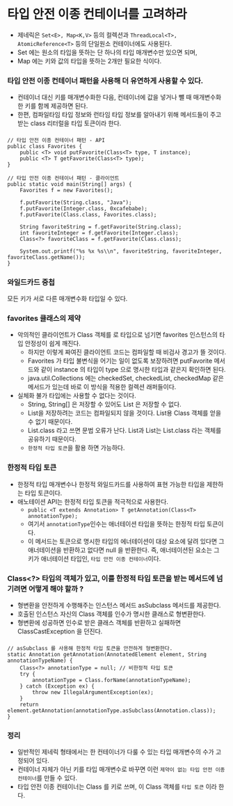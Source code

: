 # 타입 안전 이종 컨테이너를 고려하라

* 제네릭은 `Set<E>, Map<K,V>` 등의 컬렉션과 `ThreadLocal<T>, AtomicReference<T>` 등의 단일원소 컨테이너에도 사용된다.
* Set 에는 원소의 타입을 뜻하는 단 하나의 타입 매개변수만 있으면 되며,
* Map 에는 키와 값의 타입을 뜻하는 2개만 필요한 식이다.

### 타입 안전 이종 컨테이너 패턴을 사용해 더 유연하게 사용할 수 있다.
* 컨테이너 대신 키를 매개변수화한 다음, 컨테이너에 값을 넣거나 뺄 때 매개변수화한 키를 함께 제공하면 된다.
* 한편, 컴파일타임 타입 정보와 런타임 타입 정보를 알아내기 위해 메서드들이 주고 받는 class 리터럴을 타입 토큰이라 한다.
####
    // 타입 안전 이종 컨테이너 패턴 - API
    public class Favorites {
        public <T> void putFavorite(Class<T> type, T instance);
        public <T> T getFavorite(Class<T> type);
    }

    // 타입 안전 이종 컨테이너 패턴 - 클라이언트
    public static void main(String[] args) {
        Favorites f = new Favorites();
        
        f.putFavorite(String.class, "Java");
        f.putFavorite(Integer.class, 0xcafebabe);
        f.putFavorite(Class.class, Favorites.class);
    
        String favoriteString = f.getFavorite(String.class);
        int favoriteInteger = f.getFavorite(Integer.class);
        Class<?> favoriteClass = f.getFavorite(Class.class);
    
        System.out.printf("%s %x %s\\n", favoriteString, favoriteInteger, favoriteClass.getName());
    }

### 와일드카드 중첩
모든 키가 서로 다른 매개변수화 타입일 수 있다.

### favorites 클래스의 제약
* 악의적인 클라이언트가 Class 객체를 로 타입으로 넘기면 favorites 인스턴스의 타입 안정성이 쉽게 깨진다.
  * 하지만 이렇게 짜여진 클라이언트 코드는 컴파일할 때 비검사 경고가 뜰 것이다.
  * Favorites 가 타입 불변식을 어기는 일이 없도록 보장하려면 putFavorite 메서드와 같이 instance 의 타입이 type 으로 명시한 타입과 같은지 확인하면 된다. 
  * java.util.Collections 에는 checkedSet, checkedList, checkedMap 같은 메서드가 있는데 바로 이 방식을 적용한 컬렉션 래퍼들이다.
* 실체화 불가 타입에는 사용할 수 없다는 것이다.
  * String, String[] 은 저장할 수 있어도 List<String> 은 저장할 수 없다.
  * List<String>을 저장하려는 코드는 컴파일되지 않을 것이다. List<String>용 Class 객체를 얻을 수 없기 때문이다. 
  * List<String>.class 라고 쓰면 문법 오류가 난다. List<String>과 List<Integer>는 List.class 라는 객체를 공유하기 때문이다.
  * `한정적 타입 토큰`을 활용 하면 가능하다.

### 한정적 타입 토큰
* 한정적 타입 매개변수나 한정적 와일드카드를 사용하여 표현 가능한 타입을 제한하는 타입 토큰이다.
* 애노테이션 API는 한정적 타입 토큰을 적극적으로 사용한다.  
  * `public <T extends Annotation> T getAnnotation(Class<T> annotationType);`
  * 여기서 `annotationType`인수는 애너테이션 타입을 뜻하는 한정적 타입 토큰이다. 
  * 이 메서드는 토큰으로 명시한 타입의 에너테이션이 대상 요소에 달려 있다면 그 애너테이션을 반환하고 없다면 null 을 반환한다. 즉, 애너테이션된 요소는 그 키가 애너테이션 타입인, `타입 안전 이종 컨테이너`이다.

### Class<?> 타입의 객체가 있고, 이를 한정적 타입 토큰을 받는 메서드에 넘기려면 어떻게 해야 할까 ?
* 형변환을 안전하게 수행해주는 인스턴스 메서드 asSubclass 메서드를 제공한다.
* 호출된 인스턴스 자신의 Class 객체를 인수가 명시한 클래스로 형변환한다.
* 형변환에 성공하면 인수로 받은 클래스 객체를 반환하고 실패하면 ClassCastException 을 던진다.
####
    // asSubclass 를 사용해 한정적 타입 토큰을 안전하게 형변환한다.
    static Annotation getAnnotation(AnnotatedElement element, String annotationTypeName) { 
	    Class<?> annotationType = null; // 비한정적 타입 토큰
	    try {
		    annotationType = Class.forName(annotationTypeName);
	    } catch (Exception ex) {
		    throw new IllegalArgumentException(ex);
	    } 
	    return element.getAnnotation(annotationType.asSubclass(Annotation.class));
    }

### 정리
* 일반적인 제네릭 형태에서는 한 컨테이너가 다룰 수 있는 타입 매개변수의 수가 고정되어 있다.
* 컨테이너 자체가 아닌 키를 타입 매개변수로 바꾸면 이런 `제약이 없는 타입 안전 이종 컨테이너`를 만들 수 있다.
* 타입 안전 이종 컨테이너는 Class 를 키로 쓰며, 이 Class 객체를 `타입 토큰` 이라 한다.